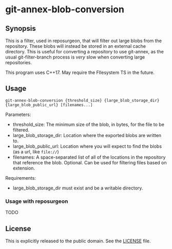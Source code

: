 # git-annex-blob-conversion

## Synopsis

This is a filter, used in reposurgeon, that will filter out large blobs from the repository.
These blobs will instead be stored in an external cache directory.
This is useful for converting a repository to use git-annex, as the usual git-filter-branch
process is _very_ slow when converting large repositories.

This program uses C++17. May require the FIlesystem TS in the future.

## Usage

```
git-annex-blob-conversion {threshold_size} {large_blob_storage_dir} {large_blob_public_url} [filenames...]
```

Parameters:

- threshold_size: The minimum size of the blob, in bytes, for the file to be filtered.
- large_blob_storage_dir: Location where the exported blobs are written to.
- large_blob_public_url: Location where you will expect to find the blobs (as a url, like ```file://```)
- filenames: A space-separated list of all of the locations in the repository that reference the blob. 
  Optional. Can be used for filtering files based on extension.

Requirements:
- large_blob_storage_dir must exist and be a writable directory.

### Usage with reposurgeon

TODO

## License

This is explicitly released to the public domain. See the [LICENSE](./LICENSE) file.

